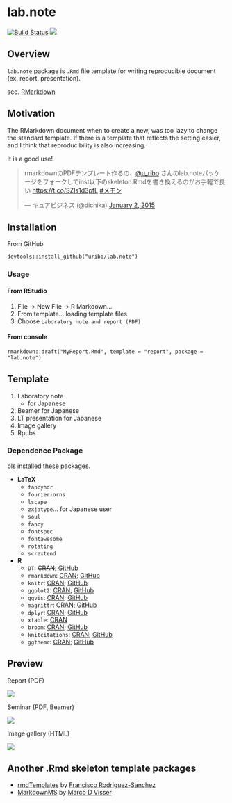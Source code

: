 # lab.note

[![Build Status](https://travis-ci.org/uribo/lab.note.svg?branch=master)](https://travis-ci.org/uribo/lab.note)
[![](http://www.r-pkg.org/badges/version/lab.note)](http://cran.rstudio.com/web/packages/lab.note/index.html)

## Overview

`lab.note` package is `.Rmd` file template for writing reproducible document (ex. report, presentation).

see. [RMarkdown](http://rmarkdown.rstudio.com/)

## Motivation

The RMarkdown document when to create a new, was too lazy to change the standard template. If there is a template that reflects the setting easier, and I think that reproducibility is also increasing. 

It is a good use!

<blockquote class="twitter-tweet" data-cards="hidden" lang="en"><p>rmarkdownのPDFテンプレート作るの、<a href="https://twitter.com/u_ribo">@u_ribo</a> さんのlab.noteパッケージをフォークしてinst以下のskeleton.Rmdを書き換えるのがお手軽で良い <a href="https://t.co/SZIs1d3pfL">https://t.co/SZIs1d3pfL</a> <a href="https://twitter.com/hashtag/%E3%83%A1%E3%83%A2%E3%83%B3?src=hash">#メモン</a></p>&mdash; キュアビジネス (@dichika) <a href="https://twitter.com/dichika/status/550850004139515904">January 2, 2015</a></blockquote> <script async src="//platform.twitter.com/widgets.js" charset="utf-8"></script>

## Installation

From GitHub

```{r}
devtools::install_github("uribo/lab.note")
```

### Usage

#### From RStudio

1. File -> New File -> R Markdown...
2. From template... loading template files
3. Choose `Laboratory note and report (PDF)`

#### From console

```{r}
rmarkdown::draft("MyReport.Rmd", template = "report", package = "lab.note")
```

## Template

1. Laboratory note
    * for Japanese
2. Beamer for Japanese
3. LT presentation for Japanese
4. Image gallery
5. Rpubs

### Dependence Package

pls installed these packages.

* **LaTeX**
    * `fancyhdr`
    * `fourier-orns`
    * `lscape`
    * `zxjatype`... for Japanese user
    * `soul`
    * `fancy`
    * `fontspec`
    * `fontawesome`
    * `rotating`
    * `scrextend`
* **R**
    * `DT`: ~~CRAN~~; [GitHub](https://github.com/rstudio/DT)
    * `rmarkdown`: [CRAN](http://cran.r-project.org/web/packages/rmarkdown/index.html); [GitHub](https://github.com/rstudio/rmarkdown)
    * `knitr`: [CRAN](http://cran.r-project.org/web/packages/knitr/index.html); [GitHub](https://github.com/yihui/knitr)
    * `ggplot2`: [CRAN](http://cran.r-project.org/web/packages/ggplot2/index.html); [GitHub](https://github.com/hadley/ggplot2)
    * `ggvis`: [CRAN](http://cran.r-project.org/web/packages/ggvis/index.html); [GitHub](https://github.com/rstudio/ggvis)
    * `magrittr`: [CRAN](http://cran.r-project.org/web/packages/magrittr/index.html); [GitHub](https://github.com/smbache/magrittr)
    * `dplyr`: [CRAN](http://cran.r-project.org/web/packages/dplyr/index.html); [GitHub](https://github.com/hadley/dplyr)
    * `xtable`: [CRAN](http://cran.r-project.org/web/packages/xtable/index.html)
    * `broom`: [CRAN](http://cran.r-project.org/web/packages/broom/index.html); [GitHub](https://github.com/dgrtwo/broom)
    * `knitcitations`: [CRAN](http://cran.r-project.org/web/packages/knitcitations/index.html); [GitHub](https://github.com/cboettig/knitcitations)
    * `ggthemr`: [CRAN](http://cran.r-project.org/web/packages/ggthemes/index.html); [GitHub](https://github.com/cttobin/ggthemr)

## Preview

Report (PDF)

![](https://github.com/uribo/lab.note/raw/master/inst/assets/img/preview_report.png)

Seminar (PDF, Beamer)

![](https://github.com/uribo/lab.note/raw/master/inst/assets/img/preview_seminar.png)

Image gallery (HTML)

![](https://github.com/uribo/lab.note/raw/master/inst/assets/img/preview_image_gallery.png)

## Another .Rmd skeleton template packages

* [rmdTemplates](https://github.com/Pakillo/rmdTemplates) by [Francisco Rodriguez-Sanchez](https://github.com/Pakillo)
* [MarkdownMS](https://github.com/MarcoDVisser/MarkdownMS) by [Marco D Visser](https://github.com/MarcoDVisser)